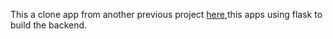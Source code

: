 This a clone app from another previous project [here](https://github.com/AFOEK/Quantum-Random-Number-Generator-Simulator-UI),this apps using flask to build the backend.